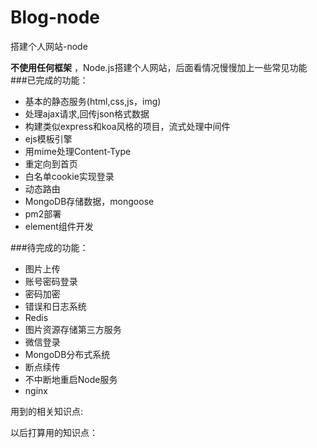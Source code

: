 # Blog-node
搭建个人网站-node

**不使用任何框架** ，Node.js搭建个人网站，后面看情况慢慢加上一些常见功能
###已完成的功能：
- 基本的静态服务(html,css,js，img)
- 处理ajax请求,回传json格式数据
- 构建类似express和koa风格的项目，流式处理中间件
- ejs模板引擎
- 用mime处理Content-Type
- 重定向到首页
- 白名单cookie实现登录
- 动态路由
- MongoDB存储数据，mongoose
- pm2部署
- element组件开发

###待完成的功能：
- 图片上传
- 账号密码登录
- 密码加密
- 错误和日志系统
- Redis
- 图片资源存储第三方服务
- 微信登录
- MongoDB分布式系统
- 断点续传
- 不中断地重启Node服务
- nginx

用到的相关知识点:

以后打算用的知识点：
